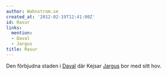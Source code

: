 ```yaml
---
author: Wahnstrom.se
created_at: '2012-02-19T12:41:00Z'
id: Rasur
links:
  mention:
  - Daval
  - Jargus
title: Rasur
---
```


Den förbjudna staden i [Daval] där Kejsar [Jargus] bor med sitt hov.

  [Daval]: Daval
  [Jargus]: Jargus